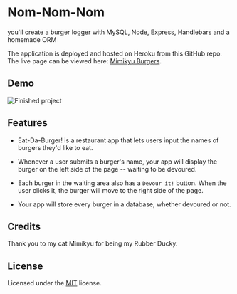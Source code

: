 # Nom-Nom-Nom

you'll create a burger logger with MySQL, Node, Express, Handlebars and a homemade ORM

The application is deployed and hosted on Heroku from this GitHub repo. The live page can be viewed here: [Mimikyu Burgers](https://mimikyu-burger.herokuapp.com/).

## Demo

![Finished project](https://media.giphy.com/media/n1KKG6lcpDHKDb6CsQ/giphy.gif)

## Features

* Eat-Da-Burger! is a restaurant app that lets users input the names of burgers they'd like to eat.

* Whenever a user submits a burger's name, your app will display the burger on the left side of the page -- waiting to be devoured.

* Each burger in the waiting area also has a `Devour it!` button. When the user clicks it, the burger will move to the right side of the page.

* Your app will store every burger in a database, whether devoured or not.

## Credits

Thank you to my cat Mimikyu for being my Rubber Ducky.

## License

Licensed under the [MIT](LICENSE.txt) license.
